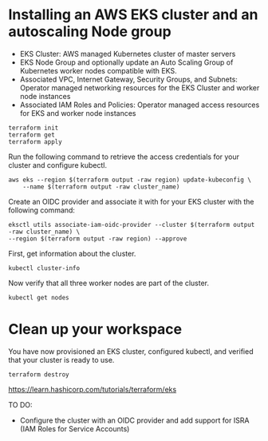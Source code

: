 # Installing an AWS EKS cluster and an autoscaling Node group


- EKS Cluster: AWS managed Kubernetes cluster of master servers
- EKS Node Group and optionally update an Auto Scaling Group of Kubernetes worker nodes compatible with EKS.
- Associated VPC, Internet Gateway, Security Groups, and Subnets: Operator managed networking resources for the EKS Cluster and worker node instances
- Associated IAM Roles and Policies: Operator managed access resources for EKS and worker node instances


```
terraform init
terraform get
terraform apply
```


Run the following command to retrieve the access credentials for your cluster and configure kubectl.

``` 
aws eks --region $(terraform output -raw region) update-kubeconfig \
    --name $(terraform output -raw cluster_name)
```

Create an OIDC provider and associate it with for your EKS cluster with the following command:
```
eksctl utils associate-iam-oidc-provider --cluster $(terraform output -raw cluster_name) \
--region $(terraform output -raw region) --approve
```

First, get information about the cluster.
```
kubectl cluster-info
```

Now verify that all three worker nodes are part of the cluster.
```
kubectl get nodes
```

# Clean up your workspace

You have now provisioned an EKS cluster, configured kubectl, and verified that your cluster is ready to use.

```
terraform destroy
```



https://learn.hashicorp.com/tutorials/terraform/eks


TO DO:
- Configure the cluster with an OIDC provider and add support for ISRA (IAM Roles for Service Accounts)